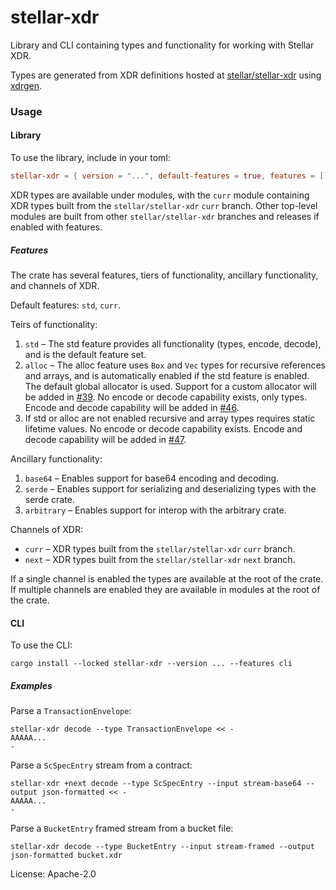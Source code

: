 # stellar-xdr

Library and CLI containing types and functionality for working with Stellar
XDR.

Types are generated from XDR definitions hosted at [stellar/stellar-xdr]
using [xdrgen].

[stellar/stellar-xdr]: https://github.com/stellar/stellar-xdr
[xdrgen]: https://github.com/stellar/xdrgen

### Usage

#### Library
To use the library, include in your toml:

```toml
stellar-xdr = { version = "...", default-features = true, features = [] }
```

XDR types are available under modules, with the `curr` module containing XDR
types built from the `stellar/stellar-xdr` `curr` branch. Other top-level
modules are built from other `stellar/stellar-xdr` branches and releases if
enabled with features.

##### Features

The crate has several features, tiers of functionality, ancillary
functionality, and channels of XDR.

Default features: `std`, `curr`.

Teirs of functionality:

1. `std` – The std feature provides all functionality (types, encode,
decode), and is the default feature set.
2. `alloc` – The alloc feature uses `Box` and `Vec` types for recursive
references and arrays, and is automatically enabled if the std feature is
enabled. The default global allocator is used. Support for a custom
allocator will be added in [#39]. No encode or decode capability exists,
only types. Encode and decode capability will be added in [#46].
3. If std or alloc are not enabled recursive and array types requires static
lifetime values. No encode or decode capability exists. Encode and decode
capability will be added in [#47].

[#39]: https://github.com/stellar/rs-stellar-xdr/issues/39
[#46]: https://github.com/stellar/rs-stellar-xdr/issues/46
[#47]: https://github.com/stellar/rs-stellar-xdr/issues/47

Ancillary functionality:

1. `base64` – Enables support for base64 encoding and decoding.
2. `serde` – Enables support for serializing and deserializing types with
the serde crate.
3. `arbitrary` – Enables support for interop with the arbitrary crate.

Channels of XDR:

- `curr` – XDR types built from the `stellar/stellar-xdr` `curr` branch.
- `next` – XDR types built from the `stellar/stellar-xdr` `next` branch.

If a single channel is enabled the types are available at the root of the
crate. If multiple channels are enabled they are available in modules at
the root of the crate.

#### CLI

To use the CLI:

```console
cargo install --locked stellar-xdr --version ... --features cli
```

##### Examples

Parse a `TransactionEnvelope`:
```console
stellar-xdr decode --type TransactionEnvelope << -
AAAAA...
-
```

Parse a `ScSpecEntry` stream from a contract:
```console
stellar-xdr +next decode --type ScSpecEntry --input stream-base64 --output json-formatted << -
AAAAA...
-
```

Parse a `BucketEntry` framed stream from a bucket file:
```console
stellar-xdr decode --type BucketEntry --input stream-framed --output json-formatted bucket.xdr
```

License: Apache-2.0
